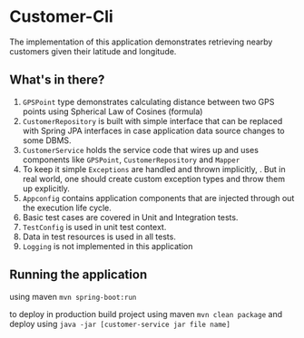 # Customer-Cli

The implementation of this application demonstrates retrieving nearby customers given their latitude and longitude.

## What's in there?

1. `GPSPoint` type demonstrates calculating distance between two GPS points using Spherical Law of Cosines (formula)
2. `CustomerRepository` is built with simple interface that can be replaced with Spring JPA interfaces in case application data source changes to some DBMS.
3. `CustomerService` holds the service code that wires up and uses components like `GPSPoint`, `CustomerRepository` and `Mapper` 
5. To keep it simple `Exceptions` are handled and thrown implicitly, . But in real world, one should create custom exception types and throw them up explicitly. 
6. `Appconfig` contains application components that are injected through out the execution life cycle.
8. Basic test cases are covered in Unit and Integration tests.
9. `TestConfig` is used in unit test context.
10. Data in test resources is used in all tests.
11. `Logging` is not implemented in this application 

## Running the application
using maven
`mvn spring-boot:run`

to deploy in production build project using maven `mvn clean package` and deploy using `java -jar [customer-service jar file name]`